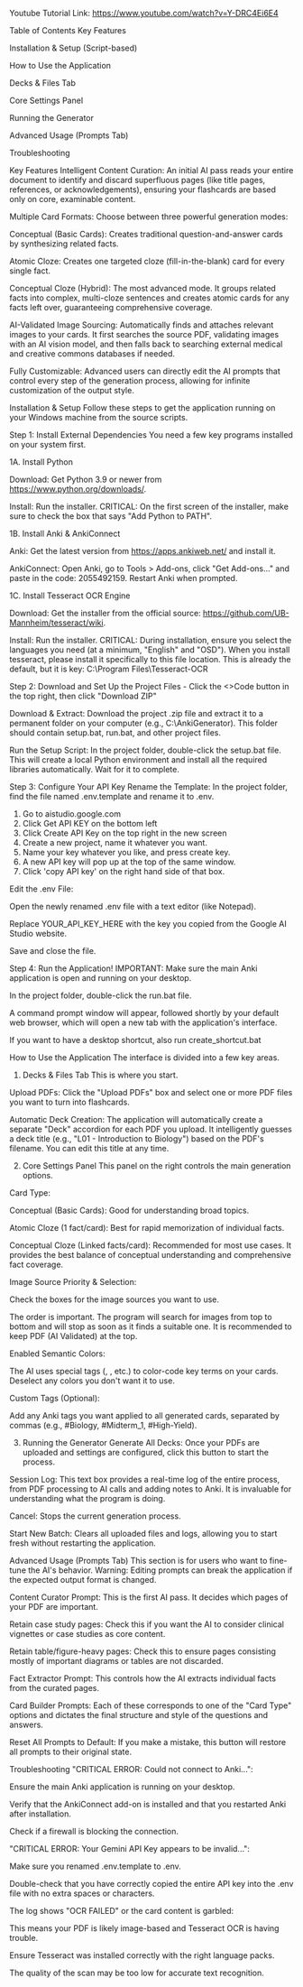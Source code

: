 Youtube Tutorial Link: 
https://www.youtube.com/watch?v=Y-DRC4Ei6E4

Table of Contents
Key Features

Installation & Setup (Script-based)

How to Use the Application

Decks & Files Tab

Core Settings Panel

Running the Generator

Advanced Usage (Prompts Tab)

Troubleshooting

Key Features
Intelligent Content Curation: An initial AI pass reads your entire document to identify and discard superfluous pages (like title pages, references, or acknowledgements), ensuring your flashcards are based only on core, examinable content.

Multiple Card Formats: Choose between three powerful generation modes:

Conceptual (Basic Cards): Creates traditional question-and-answer cards by synthesizing related facts.

Atomic Cloze: Creates one targeted cloze (fill-in-the-blank) card for every single fact.

Conceptual Cloze (Hybrid): The most advanced mode. It groups related facts into complex, multi-cloze sentences and creates atomic cards for any facts left over, guaranteeing comprehensive coverage.

AI-Validated Image Sourcing: Automatically finds and attaches relevant images to your cards. It first searches the source PDF, validating images with an AI vision model, and then falls back to searching external medical and creative commons databases if needed.

Fully Customizable: Advanced users can directly edit the AI prompts that control every step of the generation process, allowing for infinite customization of the output style.


Installation & Setup 
Follow these steps to get the application running on your Windows machine from the source scripts.

Step 1: Install External Dependencies
You need a few key programs installed on your system first.

1A. Install Python

Download: Get Python 3.9 or newer from https://www.python.org/downloads/.

Install: Run the installer. CRITICAL: On the first screen of the installer, make sure to check the box that says "Add Python to PATH".

1B. Install Anki & AnkiConnect

Anki: Get the latest version from https://apps.ankiweb.net/ and install it.

AnkiConnect: Open Anki, go to Tools > Add-ons, click "Get Add-ons..." and paste in the code: 2055492159. Restart Anki when prompted.

1C. Install Tesseract OCR Engine

Download: Get the installer from the official source: https://github.com/UB-Mannheim/tesseract/wiki.

Install: Run the installer. CRITICAL: During installation, ensure you select the languages you need (at a minimum, "English" and "OSD").
When you install tesseract, please install it specifically to this file location. This is already the default, but it is key: C:\Program Files\Tesseract-OCR

Step 2: Download and Set Up the Project Files - Click the <>Code button in the top right, then click "Download ZIP"

Download & Extract: Download the project .zip file and extract it to a permanent folder on your computer (e.g., C:\AnkiGenerator). This folder should contain setup.bat, run.bat, and other project files.

Run the Setup Script: In the project folder, double-click the setup.bat file. This will create a local Python environment and install all the required libraries automatically. Wait for it to complete.

Step 3: Configure Your API Key
Rename the Template: In the project folder, find the file named .env.template and rename it to .env.

1. Go to aistudio.google.com
2. Click Get API KEY on the bottom left
3. Click Create API Key on the top right in the new screen
4. Create a new project, name it whatever you want.
5. Name your key whatever you like, and press create key.
6. A new API key will pop up at the top of the same window.
7. Click 'copy API key' on the right hand side of that box.

Edit the .env File:

Open the newly renamed .env file with a text editor (like Notepad).

Replace YOUR_API_KEY_HERE with the key you copied from the Google AI Studio website.

Save and close the file.

Step 4: Run the Application!
IMPORTANT: Make sure the main Anki application is open and running on your desktop.

In the project folder, double-click the run.bat file.

A command prompt window will appear, followed shortly by your default web browser, which will open a new tab with the application's interface.

If you want to have a desktop shortcut, also run create_shortcut.bat




How to Use the Application
The interface is divided into a few key areas.

1. Decks & Files Tab
This is where you start.

Upload PDFs: Click the "Upload PDFs" box and select one or more PDF files you want to turn into flashcards.

Automatic Deck Creation: The application will automatically create a separate "Deck" accordion for each PDF you upload. It intelligently guesses a deck title (e.g., "L01 - Introduction to Biology") based on the PDF's filename. You can edit this title at any time.

2. Core Settings Panel
This panel on the right controls the main generation options.

Card Type:

Conceptual (Basic Cards): Good for understanding broad topics.

Atomic Cloze (1 fact/card): Best for rapid memorization of individual facts.

Conceptual Cloze (Linked facts/card): Recommended for most use cases. It provides the best balance of conceptual understanding and comprehensive fact coverage.

Image Source Priority & Selection:

Check the boxes for the image sources you want to use.

The order is important. The program will search for images from top to bottom and will stop as soon as it finds a suitable one. It is recommended to keep PDF (AI Validated) at the top.

Enabled Semantic Colors:

The AI uses special tags (<pos>, <neg>, etc.) to color-code key terms on your cards. Deselect any colors you don't want it to use.



Custom Tags (Optional):

Add any Anki tags you want applied to all generated cards, separated by commas (e.g., #Biology, #Midterm_1, #High-Yield).



3. Running the Generator
Generate All Decks: Once your PDFs are uploaded and settings are configured, click this button to start the process.

Session Log: This text box provides a real-time log of the entire process, from PDF processing to AI calls and adding notes to Anki. It is invaluable for understanding what the program is doing.

Cancel: Stops the current generation process.

Start New Batch: Clears all uploaded files and logs, allowing you to start fresh without restarting the application.



Advanced Usage (Prompts Tab)
This section is for users who want to fine-tune the AI's behavior. Warning: Editing prompts can break the application if the expected output format is changed.

Content Curator Prompt: This is the first AI pass. It decides which pages of your PDF are important.

Retain case study pages: Check this if you want the AI to consider clinical vignettes or case studies as core content.

Retain table/figure-heavy pages: Check this to ensure pages consisting mostly of important diagrams or tables are not discarded.

Fact Extractor Prompt: This controls how the AI extracts individual facts from the curated pages.

Card Builder Prompts: Each of these corresponds to one of the "Card Type" options and dictates the final structure and style of the questions and answers.

Reset All Prompts to Default: If you make a mistake, this button will restore all prompts to their original state.




Troubleshooting
"CRITICAL ERROR: Could not connect to Anki...":

Ensure the main Anki application is running on your desktop.

Verify that the AnkiConnect add-on is installed and that you restarted Anki after installation.

Check if a firewall is blocking the connection.

"CRITICAL ERROR: Your Gemini API Key appears to be invalid...":

Make sure you renamed .env.template to .env.

Double-check that you have correctly copied the entire API key into the .env file with no extra spaces or characters.

The log shows "OCR FAILED" or the card content is garbled:

This means your PDF is likely image-based and Tesseract OCR is having trouble.

Ensure Tesseract was installed correctly with the right language packs.

The quality of the scan may be too low for accurate text recognition.
